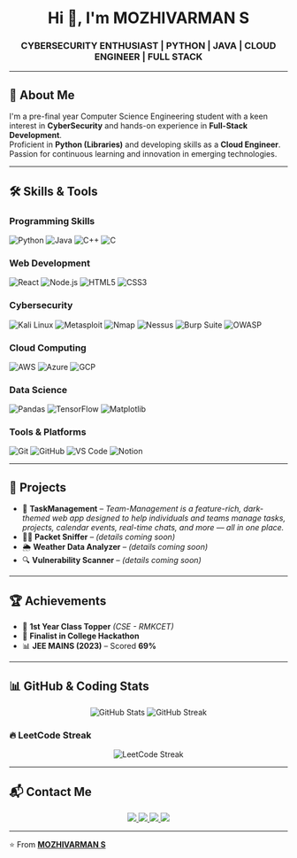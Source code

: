 <h1 align="center">Hi 👋, I'm MOZHIVARMAN S</h1>
<h3 align="center">CYBERSECURITY ENTHUSIAST | PYTHON | JAVA | CLOUD ENGINEER | FULL STACK</h3>

---

## 🌟 About Me  
I'm a pre-final year Computer Science Engineering student with a keen interest in **CyberSecurity** and hands-on experience in **Full-Stack Development**.  
Proficient in **Python (Libraries)** and developing skills as a **Cloud Engineer**.  
Passion for continuous learning and innovation in emerging technologies.

---

## 🛠️ Skills & Tools  

### **Programming Skills**  
![Python](https://img.shields.io/badge/Python-3776AB?style=for-the-badge&logo=python&logoColor=white)
![Java](https://img.shields.io/badge/Java-ED8B00?style=for-the-badge&logo=java&logoColor=white)
![C++](https://img.shields.io/badge/C%2B%2B-00599C?style=for-the-badge&logo=c%2B%2B&logoColor=white)
![C](https://img.shields.io/badge/C-00599C?style=for-the-badge&logo=c&logoColor=white)

### **Web Development**  
![React](https://img.shields.io/badge/React-20232A?style=for-the-badge&logo=react&logoColor=61DAFB)
![Node.js](https://img.shields.io/badge/Node.js-43853D?style=for-the-badge&logo=node.js&logoColor=white)
![HTML5](https://img.shields.io/badge/HTML5-E34F26?style=for-the-badge&logo=html5&logoColor=white)
![CSS3](https://img.shields.io/badge/CSS3-1572B6?style=for-the-badge&logo=css3&logoColor=white)

### **Cybersecurity**  
![Kali Linux](https://img.shields.io/badge/Kali_Linux-557C94?style=for-the-badge&logo=kalilinux&logoColor=white)
![Metasploit](https://img.shields.io/badge/Metasploit-4E4E4E?style=for-the-badge&logo=metasploit&logoColor=white)
![Nmap](https://img.shields.io/badge/Nmap-00457C?style=for-the-badge&logo=nmap&logoColor=white)
![Nessus](https://img.shields.io/badge/Nessus-00B5E2?style=for-the-badge&logoColor=white)
![Burp Suite](https://img.shields.io/badge/Burp_Suite-FF6633?style=for-the-badge&logo=burpsuite&logoColor=white)
![OWASP](https://img.shields.io/badge/OWASP_Top_10-000000?style=for-the-badge&logo=owasp&logoColor=white)

### **Cloud Computing**  
![AWS](https://img.shields.io/badge/AWS-232F3E?style=for-the-badge&logo=amazon-aws&logoColor=white)
![Azure](https://img.shields.io/badge/Azure-0078D4?style=for-the-badge&logo=microsoft-azure&logoColor=white)
![GCP](https://img.shields.io/badge/GCP-4285F4?style=for-the-badge&logo=google-cloud&logoColor=white)

### **Data Science**  
![Pandas](https://img.shields.io/badge/Pandas-150458?style=for-the-badge&logo=pandas&logoColor=white)
![TensorFlow](https://img.shields.io/badge/TensorFlow-FF6F00?style=for-the-badge&logo=tensorflow&logoColor=white)
![Matplotlib](https://img.shields.io/badge/Matplotlib-11557C?style=for-the-badge&logo=matplotlib&logoColor=white)

### **Tools & Platforms**  
![Git](https://img.shields.io/badge/Git-F05032?style=for-the-badge&logo=git&logoColor=white)
![GitHub](https://img.shields.io/badge/GitHub-181717?style=for-the-badge&logo=github&logoColor=white)
![VS Code](https://img.shields.io/badge/VS%20Code-007ACC?style=for-the-badge&logo=visual-studio-code&logoColor=white)
![Notion](https://img.shields.io/badge/Notion-000000?style=for-the-badge&logo=notion&logoColor=white)

---

## 🚀 Projects  

- 🔧 **TaskManagement** – *Team-Management is a feature-rich, dark-themed web app designed to help individuals and teams manage tasks, projects, calendar events, real-time chats, and more — all in one place.*  
- 🕵️‍♂️ **Packet Sniffer** – *(details coming soon)*  
- 🌦️ **Weather Data Analyzer** – *(details coming soon)*  
- 🔍 **Vulnerability Scanner** – *(details coming soon)*  

---

## 🏆 Achievements  

- 🥇 **1st Year Class Topper** *(CSE - RMKCET)*  
- 🎯 **Finalist in College Hackathon**  
- 📊 **JEE MAINS (2023)** – Scored **69%**

---

## 📊 GitHub & Coding Stats  

<p align="center">
  <img src="https://github-readme-stats.vercel.app/api?username=MozhivarmanS&show_icons=true&theme=tokyonight" alt="GitHub Stats" />
  <img src="https://github-readme-streak-stats.herokuapp.com/?user=MozhivarmanS&theme=tokyonight" alt="GitHub Streak" />
</p>

### 🔥 LeetCode Streak  
<p align="center">
  <img src="https://leetcard.jacoblin.cool/MOZHIVARMAN_S?theme=dark&font=baloo&ext=activity" alt="LeetCode Streak" />
</p>

---

## 📬 Contact Me  

<p align="center">
  <a href="https://www.linkedin.com/in/mozhivarmanofficial/" target="_blank">
    <img src="https://img.shields.io/badge/LinkedIn-0077B5?style=for-the-badge&logo=linkedin&logoColor=white"/>
  </a>
  <a href="https://leetcode.com/u/MOZHIVARMAN_S/" target="_blank">
    <img src="https://img.shields.io/badge/LeetCode-FFA116?style=for-the-badge&logo=leetcode&logoColor=white"/>
  </a>
  <a href="https://www.instagram.com/iam_ur_skm_69/" target="_blank">
    <img src="https://img.shields.io/badge/Instagram-E4405F?style=for-the-badge&logo=instagram&logoColor=white"/>
  </a>
  <a href="mailto:yourmail@example.com" target="_blank">
    <img src="https://img.shields.io/badge/Gmail-D14836?style=for-the-badge&logo=gmail&logoColor=white"/>
  </a>
</p>

---

⭐️ From [**MOZHIVARMAN S**](https://github.com/MozhivarmanS)
